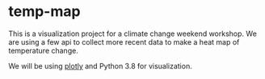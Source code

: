 # temp-map
This is a visualization project for a climate change weekend workshop. We are using a few api to collect more recent data to make a heat map of temperature change.

We will be using [plotly](plot.ly/python/heatmaps) and Python 3.8 for visualization.